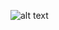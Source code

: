 ![alt text](https://s3.amazonaws.com/uploads.hipchat.com/42155/803709/ss3BMXHNzhLkPA2/Снимок%20экрана%202016-03-22%20в%2002.55.47.png)
